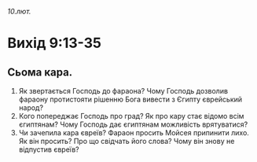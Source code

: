 
_10.лют._

# Вихід 9:13-35

## Сьома кара.
1. Як звертається Господь до фараона? Чому Господь дозволив фараону протистояти рішенню Бога вивести з Єгипту єврейський народ?
2. Кого попереджає Господь про град? Як про кару стає відомо всім єгиптянам? Чому Господь дає єгиптянам можливість врятуватися?
3. Чи зачепила кара євреїв? Фараон просить Мойсея припинити лихо. Як він просить? Про що свідчать його слова? Чому він знову не відпустив євреїв?
